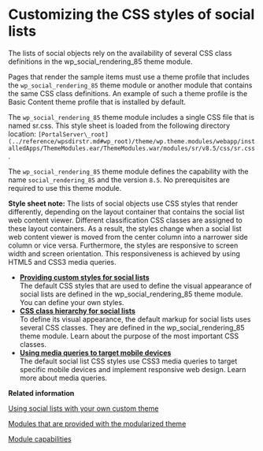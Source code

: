 # Customizing the CSS styles of social lists

The lists of social objects rely on the availability of several CSS class definitions in the wp\_social\_rendering\_85 theme module.

Pages that render the sample items must use a theme profile that includes the `wp_social_rendering_85` theme module or another module that contains the same CSS class definitions. An example of such a theme profile is the Basic Content theme profile that is installed by default.

The `wp_social_rendering_85` theme module includes a single CSS file that is named sr.css. This style sheet is loaded from the following directory location: `[PortalServer\_root](../reference/wpsdirstr.md#wp_root)/theme/wp.theme.modules/webapp/installedApps/ThemeModules.ear/ThemeModules.war/modules/sr/v8.5/css/sr.css`.

The `wp_social_rendering_85` theme module defines the capability with the name `social_rendering_85` and the version `8.5`. No prerequisites are required to use this theme module.

**Style sheet note:** The lists of social objects use CSS styles that render differently, depending on the layout container that contains the social list web content viewer. Different classification CSS classes are assigned to these layout containers. As a result, the styles change when a social list web content viewer is moved from the center column into a narrower side column or vice versa. Furthermore, the styles are responsive to screen width and screen orientation. This responsiveness is achieved by using HTML5 and CSS3 media queries.

-   **[Providing custom styles for social lists](../social/soc_rendr_provide_custom_styles.md)**  
The default CSS styles that are used to define the visual appearance of social lists are defined in the wp\_social\_rendering\_85 theme module. You can define your own styles.
-   **[CSS class hierarchy for social lists](../social/soc_rendr_css_class_hierarchy.md)**  
To define its visual appearance, the default markup for social lists uses several CSS classes. They are defined in the wp\_social\_rendering\_85 theme module. Learn about the purpose of the most important CSS classes.
-   **[Using media queries to target mobile devices](../social/soc_rendr_media_qs_4_mobile.md)**  
The default social list CSS styles use CSS3 media queries to target specific mobile devices and implement responsive web design. Learn more about media queries.


**Related information**  


[Using social lists with your own custom theme](../social/soc_rendr_use_oob_socl_list_wcusthm.md)

[Modules that are provided with the modularized theme](../dev-theme/themeopt_oob.md)

[Module capabilities](../dev-theme/themeopt_oob_capability.md)

